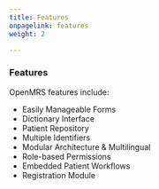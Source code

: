 ```yaml
---
title: Features
onpagelink: features
weight: 2

---
```


### **Features**

OpenMRS features include:

*   Easily Manageable Forms
*   Dictionary Interface
*   Patient Repository
*   Multiple Identifiers
*   Modular Architecture & Multilingual
*   Role-based Permissions
*   Embedded Patient Workflows
*   Registration Module

